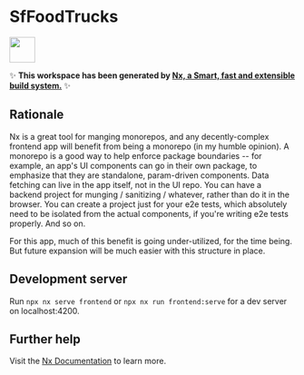 # SfFoodTrucks

<a alt="Nx logo" href="https://nx.dev" target="_blank" rel="noreferrer"><img src="https://raw.githubusercontent.com/nrwl/nx/master/images/nx-logo.png" width="45"></a>

✨ **This workspace has been generated by [Nx, a Smart, fast and extensible build system.](https://nx.dev)** ✨

## Rationale

Nx is a great tool for manging monorepos, and any decently-complex frontend app will benefit from being a monorepo (in my humble opinion). A monorepo is a good way to help enforce package boundaries -- for example, an app's UI components can go in their own package, to emphasize that they are standalone, param-driven components. Data fetching can live in the app itself, not in the UI repo. You can have a backend project for munging / sanitizing / whatever, rather than do it in the browser. You can create a project just for your e2e tests, which absolutely need to be isolated from the actual components, if you're writing e2e tests properly. And so on.

For this app, much of this benefit is going under-utilized, for the time being. But future expansion will be much easier with this structure in place.

## Development server

Run `npx nx serve frontend` or `npx nx run frontend:serve` for a dev server on localhost:4200.

## Further help

Visit the [Nx Documentation](https://nx.dev) to learn more.

